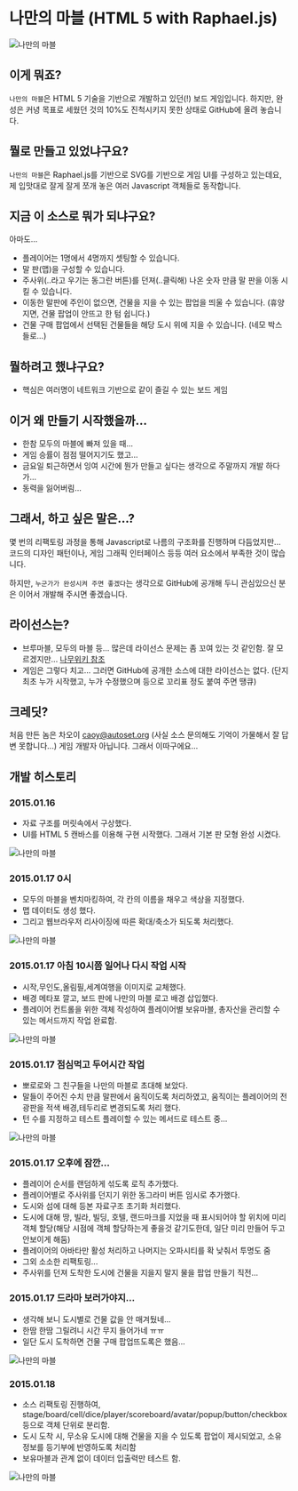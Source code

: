 # 나만의 마블 (HTML 5 with Raphael.js)

![나만의 마블](http://www.autoset.net/marble/github-img/mymarble6.jpg)

## 이게 뭐죠?

`나만의 마블`은 HTML 5 기술을 기반으로 개발하고 있던(!) 보드 게임입니다.
하지만, 완성은 커녕 목표로 세웠던 것의 10%도 진척시키지 못한 상태로 GitHub에 올려 놓습니다.

## 뭘로 만들고 있었냐구요?

`나만의 마블`은 Raphael.js를 기반으로 SVG를 기반으로 게임 UI를 구성하고 있는데요,
제 입맛대로 잘게 잘게 쪼개 놓은 여러 Javascript 객체들로 동작합니다.

## 지금 이 소스로 뭐가 되냐구요?

아마도...

- 플레이어는 1명에서 4명까지 셋팅할 수 있습니다.
- 말 판(맵)을 구성할 수 있습니다.
- 주사위(..라고 우기는 동그란 버튼)를 던져(..클릭해) 나온 숫자 만큼 말 판을 이동 시킬 수 있습니다.
- 이동한 말판에 주인이 없으면, 건물을 지을 수 있는 팝업을 띄울 수 있습니다. (휴양지면, 건물 팝업이 안뜨고 한 텀 쉽니다.)
- 건물 구매 팝업에서 선택된 건물들을 해당 도시 위에 지을 수 있습니다. (네모 박스들로...)

## 뭘하려고 했냐구요?

- 핵심은 여러명이 네트워크 기반으로 같이 즐길 수 있는 보드 게임

## 이거 왜 만들기 시작했을까...

- 한참 모두의 마블에 빠져 있을 때...
- 게임 승률이 점점 떨어지기도 했고...
- 금요일 퇴근하면서 잉여 시간에 뭔가 만들고 싶다는 생각으로 주말까지 개발 하다가...
- 동력을 잃어버림...

## 그래서, 하고 싶은 말은...?

몇 번의 리팩토링 과정을 통해 Javascript로 나름의 구조화를 진행하며 다듬었지만...
코드의 디자인 패턴이나, 게임 그래픽 인터페이스 등등 여러 요소에서 부족한 것이 많습니다.

하지만, `누군가가 완성시켜 주면 좋겠다`는 생각으로 GitHub에 공개해 두니 관심있으신 분은 이어서 개발해 주시면 좋겠습니다.

## 라이선스는?

- 브루마블, 모두의 마블 등...  많은데 라이선스 문제는 좀 꼬여 있는 것 같인함. 잘 모르겠지만... [나무위키 참조](https://namu.wiki/w/%EB%B6%80%EB%A3%A8%EB%A7%88%EB%B6%88)
- 게임은 그렇다 치고... 그러면 GitHub에 공개한 소스에 대한 라이선스는 없다. (단지 최초 누가 시작했고, 누가 수정했으며 등으로 꼬리표 정도 붙여 주면 땡큐)

## 크레딧?

처음 만든 놈은 차오이 <caoy@autoset.org> (사실 소스 문의해도 기억이 가물해서 잘 답변 못합니다...)
게임 개발자 아닙니다. 그래서 이따구에요...

## 개발 히스토리

### 2015.01.16

- 자료 구조를 머릿속에서 구상했다.
- UI를 HTML 5 캔바스를 이용해 구현 시작했다. 그래서 기본 판 모형 완성 시켰다.

![나만의 마블](http://www.autoset.net/marble/github-img/mymarble1.jpg)

### 2015.01.17 0시

- 모두의 마블을 벤치마킹하여, 각 칸의 이름을 채우고 색상을 지정했다.
- 맵 데이터도 생성 했다.
- 그리고 웹브라우저 리사이징에 따른 확대/축소가 되도록 처리했다.

![나만의 마블](http://www.autoset.net/marble/github-img/mymarble2.jpg)

### 2015.01.17 아침 10시쯤 일어나 다시 작업 시작

- 시작,무인도,올림필,세계여행을 이미지로 교체했다.
- 배경 메타포 깔고, 보드 판에 나만의 마블 로고 배경 삽입했다.
- 플레이어 컨트롤을 위한 객체 작성하여 플레이어별 보유마블, 총자산을 관리할 수 있는 메서드까지 작업 완료함.

![나만의 마블](http://www.autoset.net/marble/github-img/mymarble3.jpg)

### 2015.01.17 점심먹고 두어시간 작업

- 뽀로로와 그 친구들을 나만의 마블로 초대해 보았다.
- 말들이 주어진 수치 만큼 말판에서 움직이도록 처리하였고, 움직이는 플레이어의 전광판을 적색 배경,테두리로 변경되도록 처리 했다.
- 턴 수를 지정하고 테스트 플레이할 수 있는 메서드로 테스트 중...

![나만의 마블](http://www.autoset.net/marble/github-img/mymarble4.jpg)

### 2015.01.17 오후에 잠깐...

- 플레이어 순서를 랜덤하게 섞도록 로직 추가했다.
- 플레이어별로 주사위를 던지기 위한 동그라미 버튼 임시로 추가했다.
- 도시와 섬에 대해 등본 자료구조 초기화 처리했다.
- 도시에 대해 땅, 빌라, 빌딩, 호텔, 랜드마크를 지었을 때 표시되어야 할 위치에 미리 객체 할당(해당 시점에 객체 할당하는게 좋을것 같기도한데, 일단 미리 만들어 두고 안보이게 해둠)
- 플레이어의 아바타만 활성 처리하고 나머지는 오파시티를 확 낮춰서 투명도 줌
- 그외 소소한 리팩토링...
- 주사위를 던져 도착한 도시에 건물을 지을지 말지 물을 팝업 만들기 직전...

### 2015.01.17 드라마 보러가야지...

- 생각해 보니 도시별로 건물 값을 안 매겨뒀네...
- 한땀 한땀 그릴려니 시간 무지 들어가네 ㅠㅠ
- 일단 도시 도착하면 건물 구매 팝업뜨도록은 했음...

![나만의 마블](http://www.autoset.net/marble/github-img/mymarble5.jpg)

### 2015.01.18
- 소스 리팩토링 진행하여, stage/board/cell/dice/player/scoreboard/avatar/popup/button/checkbox 등으로 객체 단위로 분리함.
- 도시 도착 시, 무소유 도시에 대해 건물을 지을 수 있도록 팝업이 제시되었고, 소유 정보를 등기부에 반영하도록 처리함
- 보유마블과 관계 없이 데이터 입출력만 테스트 함.


![나만의 마블](http://www.autoset.net/marble/github-img/mymarble6.jpg)
